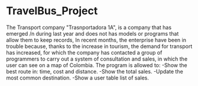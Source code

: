 # TravelBus_Project
The Transport company "Trasnportadora 1A", is a company that has emerged /n
during last year and does not has models or programs that allow them to keep records,
In recent months, the enterprise have been in trouble because, thanks to the increase 
in tourism, the demand for transport has increased, for which the company has contacted 
a group of programmers to carry out a system of consultation and sales, in which the 
user can see on a map of Colombia.
The program is allowed to:
-Show the best route in: time, cost and distance.
-Show the total sales.
-Update the most common destination.
-Show a user table list of sales.
